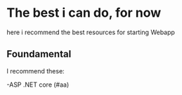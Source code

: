 # The best i can do, for now

here i recommend the best resources for starting Webapp 

## Foundamental
I recommend these:

-ASP .NET core (#aa)
